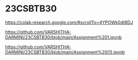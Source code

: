 # 23CSBTB30
https://colab.research.google.com/#scrollTo=4YPOWk0dt8DJ

https://github.com/VARSHITHA-DARMINI/23CSBTB30/blob/main/Assignment%201.ipynb

https://github.com/VARSHITHA-DARMINI/23CSBTB30/blob/main/Assignment%20(1).ipynb

